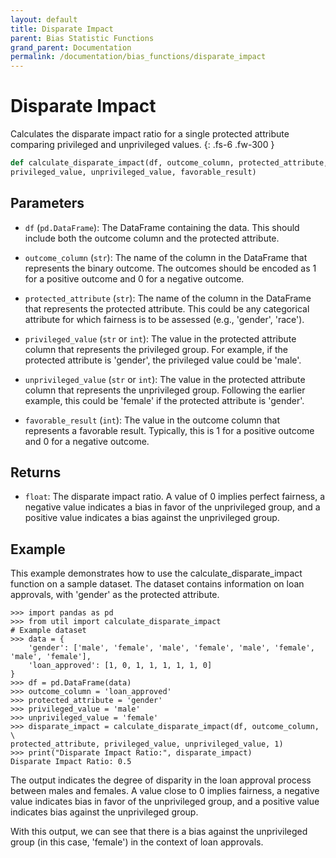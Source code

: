 ```yaml
---
layout: default
title: Disparate Impact
parent: Bias Statistic Functions
grand_parent: Documentation
permalink: /documentation/bias_functions/disparate_impact
---
```


# Disparate Impact
Calculates the disparate impact ratio for a single protected attribute comparing privileged and unprivileged values.
{: .fs-6 .fw-300 }

```py
def calculate_disparate_impact(df, outcome_column, protected_attribute, 
privileged_value, unprivileged_value, favorable_result)
```

## Parameters

- `df` (`pd.DataFrame`): The DataFrame containing the data. This should include both the outcome column and the protected attribute.

- `outcome_column` (`str`): The name of the column in the DataFrame that represents the binary outcome. The outcomes should be encoded as 1 for a positive outcome and 0 for a negative outcome.

- `protected_attribute` (`str`): The name of the column in the DataFrame that represents the protected attribute. This could be any categorical attribute for which fairness is to be assessed (e.g., 'gender', 'race').

- `privileged_value` (`str` or `int`): The value in the protected attribute column that represents the privileged group. For example, if the protected attribute is 'gender', the privileged value could be 'male'.

- `unprivileged_value` (`str` or `int`): The value in the protected attribute column that represents the unprivileged group. Following the earlier example, this could be 'female' if the protected attribute is 'gender'.

- `favorable_result` (`int`): The value in the outcome column that represents a favorable result. Typically, this is 1 for a positive outcome and 0 for a negative outcome.

## Returns

- `float`: The disparate impact ratio. A value of 0 implies perfect fairness, a negative value indicates a bias in favor of the unprivileged group, and a positive value indicates a bias against the unprivileged group.


## Example 
This example demonstrates how to use the calculate_disparate_impact function on a sample dataset. The dataset contains information on loan approvals, with 'gender' as the protected attribute.

```
>>> import pandas as pd
>>> from util import calculate_disparate_impact
# Example dataset
>>> data = {
    'gender': ['male', 'female', 'male', 'female', 'male', 'female', 'male', 'female'],
    'loan_approved': [1, 0, 1, 1, 1, 1, 1, 0]
}
>>> df = pd.DataFrame(data)
>>> outcome_column = 'loan_approved'
>>> protected_attribute = 'gender'
>>> privileged_value = 'male'
>>> unprivileged_value = 'female'
>>> disparate_impact = calculate_disparate_impact(df, outcome_column, \
protected_attribute, privileged_value, unprivileged_value, 1)
>>> print("Disparate Impact Ratio:", disparate_impact)
Disparate Impact Ratio: 0.5
```

The output indicates the degree of disparity in the loan approval process between males and females. A value close to 0 implies fairness, a negative value indicates bias in favor of the unprivileged group, and a positive value indicates bias against the unprivileged group.

With this output, we can see that there is a bias against the unprivileged group (in this case, 'female') in the context of loan approvals.
